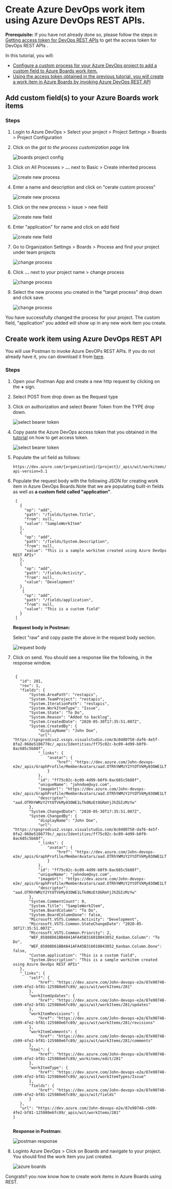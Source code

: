 # Create Azure DevOps work item using Azure DevOps REST APIs.  

**Prerequisite:** If you have not already done so, please follow the steps in [Getting access token for DevOps REST APIs][2] to get the access token for DevOps REST APIs . 

In this tutorial, you will:
- [Configure a custom process for your Azure DevOps project to add a custom field to Azure Boards work item.](#u1)
- [Using the access token obtained in the previous tutorial, you will create a work item in Azure Boards by invoking Azure DevOps REST API](#u2)


## <a name="u1"> Add custom field(s) to your Azure Boards work items
  
  ### Steps
   
  1. Login to Azure DevOps > Select your project > Project Settings > Boards > Project Configuration
  2. Click on the _got to the process customization page_ link  
       
     ![boards project config](./images/boards-project-config.png)  
     
  3. Click on All Processes > **...** next to Basic > Create inherited process
     
     ![create new process](./images/create-inherited-process.png)  
     
  4. Enter a name and description and click on "cerate custom process"
  
      ![create new process](./images/new-process.png)  
  
  5. Click on the new process > issue > new field
  
     ![create new field](./images/create-new-field.png)  
     
  6. Enter "application" for name and click on add field
    
     ![create new field](./images/application-field.png) 
     
  7. Go to Organization Settings > Boards > Process and find your project under team projects
    
     ![change process ](./images/change-process-1.png) 
  
  8. Click **...** next to your project name > change process
    
     ![change process ](./images/change-process-2.png) 
     
  9. Select the new process you created in the "target process" drop down and click save.
    
     ![change process ](./images/change-process-3.png) 
     
You have successfully changed the process for your project. The custom field, "application" you added will show up in any new work item you create.


  
## <a name="u2"> Create work item using Azure DevOps REST API
  
  You will use Postman to invoke Azure DevOPs REST APIs. If you do not already have it, you can download it from [here][1].
  
  ### Steps  
  
  1. Open your Postman App and create a new http request by clicking on the **+** sign. 
  2. Select POST from drop down as the Request type
  3. Click on authorization and select Bearer Token from the TYPE drop down.  
     
     ![select bearer token](./images/select-bearer-token.png)  
  4. Copy paste the Azure DevOps access token that you obtained in the [tutorial][2] on how to get access token.  
      
     ![select bearer token](./images/bearer-token-entry.PNG)  
     
  5. Populate the url field as follows:
     
     ```
     https://dev.azure.com/{organization}/{project}/_apis/wit/workitems/$issue?api-version=5.1
     
     ```
  6. Populate the request body with the following JSON for creating work item in Azure DevOps Boards.Note that we are populating built-in fields as well as **a custom field called "application"**. 
  
     ```
      [
        {
          "op": "add",
          "path": "/fields/System.Title",
          "from": null,
          "value": "SampleWorkItem"
        },
        {
          "op": "add",
          "path": "/fields/System.Description",
          "from": null,
          "value": "This is a sample workitem created using Azure DevOps REST APIs"
        },
        {
          "op": "add",
          "path": "/fields/Activity",
          "from": null,
          "value": "Development"
        },
         {
          "op": "add",
          "path": "/fields/application",
          "from": null,
          "value": "This is a custom field"
        }
      ]
     ```
     **Request body in Postman:**
     
     Select "raw" and copy paste the above in the request body section.
     
      ![request body](./images/req-body.png)  
      
  7. Click on send. You should see a response like the following, in the response window.
    
     ```
     
      {
        "id": 281,
        "rev": 1,
        "fields": {
            "System.AreaPath": "restapis",
            "System.TeamProject": "restapis",
            "System.IterationPath": "restapis",
            "System.WorkItemType": "Issue",
            "System.State": "To Do",
            "System.Reason": "Added to backlog",
            "System.CreatedDate": "2020-05-30T17:35:51.007Z",
            "System.CreatedBy": {
                "displayName": "John Doe",
                "url": "https://spsprodcus2.vssps.visualstudio.com/Ac0480758-daf6-4e5f-8fa2-068e5186778c/_apis/Identities/ff75c02c-bc09-4d99-b0f9-8ac685c5b88f",
                "_links": {
                    "avatar": {
                        "href": "https://dev.azure.com/John-devops-e2e/_apis/GraphProfile/MemberAvatars/aad.OTRhYWMzY2YtOTVkMy03OWE1LTk0NzEtOGRmYjJhZGIzMzYw"
                    }
                },
                "id": "ff75c02c-bc09-4d99-b0f9-8ac685c5b88f",
                "uniqueName": "johndoe@xyz.com",
                "imageUrl": "https://dev.azure.com/John-devops-e2e/_apis/GraphProfile/MemberAvatars/aad.OTRhYWMzY2YtOTVkMy03OWE1LTk0NzEtOGRmYjJhZGIzMzYw",
                "descriptor": "aad.OTRhYWMzY2YtOTVkMy03OWE1LTk0NzEtOGRmYjJhZGIzMzYw"
            },
            "System.ChangedDate": "2020-05-30T17:35:51.007Z",
            "System.ChangedBy": {
                "displayName": "John Doe",
                "url": "https://spsprodcus2.vssps.visualstudio.com/Ac0480758-daf6-4e5f-8fa2-068e5186778c/_apis/Identities/ff75c02c-bc09-4d99-b0f9-8ac685c5b88f",
                "_links": {
                    "avatar": {
                        "href": "https://dev.azure.com/John-devops-e2e/_apis/GraphProfile/MemberAvatars/aad.OTRhYWMzY2YtOTVkMy03OWE1LTk0NzEtOGRmYjJhZGIzMzYw"
                    }
                },
                "id": "ff75c02c-bc09-4d99-b0f9-8ac685c5b88f",
                "uniqueName": "johndoe@xyz.com",
                "imageUrl": "https://dev.azure.com/John-devops-e2e/_apis/GraphProfile/MemberAvatars/aad.OTRhYWMzY2YtOTVkMy03OWE1LTk0NzEtOGRmYjJhZGIzMzYw",
                "descriptor": "aad.OTRhYWMzY2YtOTVkMy03OWE1LTk0NzEtOGRmYjJhZGIzMzYw"
            },
            "System.CommentCount": 0,
            "System.Title": "SampleWorkItem",
            "System.BoardColumn": "To Do",
            "System.BoardColumnDone": false,
            "Microsoft.VSTS.Common.Activity": "Development",
            "Microsoft.VSTS.Common.StateChangeDate": "2020-05-30T17:35:51.007Z",
            "Microsoft.VSTS.Common.Priority": 2,
            "WEF_85808D61BB4841AFA45B316010843052_Kanban.Column": "To Do",
            "WEF_85808D61BB4841AFA45B316010843052_Kanban.Column.Done": false,
            "Custom.application": "This is a custom field",
            "System.Description": "This is a sample workitem created using Azure DevOps REST APIs"
        },
        "_links": {
            "self": {
                "href": "https://dev.azure.com/John-devops-e2e/87e90748-cb99-4fe2-bf81-125980e6fc89/_apis/wit/workItems/281"
            },
            "workItemUpdates": {
                "href": "https://dev.azure.com/John-devops-e2e/87e90748-cb99-4fe2-bf81-125980e6fc89/_apis/wit/workItems/281/updates"
            },
            "workItemRevisions": {
                "href": "https://dev.azure.com/John-devops-e2e/87e90748-cb99-4fe2-bf81-125980e6fc89/_apis/wit/workItems/281/revisions"
            },
            "workItemComments": {
                "href": "https://dev.azure.com/John-devops-e2e/87e90748-cb99-4fe2-bf81-125980e6fc89/_apis/wit/workItems/281/comments"
            },
            "html": {
                "href": "https://dev.azure.com/John-devops-e2e/87e90748-cb99-4fe2-bf81-125980e6fc89/_workitems/edit/281"
            },
            "workItemType": {
                "href": "https://dev.azure.com/John-devops-e2e/87e90748-cb99-4fe2-bf81-125980e6fc89/_apis/wit/workItemTypes/Issue"
            },
            "fields": {
                "href": "https://dev.azure.com/John-devops-e2e/87e90748-cb99-4fe2-bf81-125980e6fc89/_apis/wit/fields"
            }
        },
        "url": "https://dev.azure.com/John-devops-e2e/87e90748-cb99-4fe2-bf81-125980e6fc89/_apis/wit/workItems/281"
     }
         
     ```
     **Response in Postman:**  
     
     ![postman response](./images/response.png)  
     
   8. Loginto Azure DevOps > Click on Boards and navigate to your project. You should find the work item you just created.
   
      ![azure boards](./images/boards-wkitem.png)  
        
        
     
[1]:https://www.postman.com/downloads/
[2]:https://github.com/aj3705/AzureDevOps/blob/master/restapis/ado-authentication.md


Congrats!! you now know how to create work items in Azure Boards using REST.
